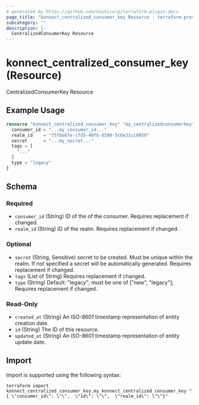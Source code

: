 ```yaml
---
# generated by https://github.com/hashicorp/terraform-plugin-docs
page_title: "konnect_centralized_consumer_key Resource - terraform-provider-konnect"
subcategory: ""
description: |-
  CentralizedConsumerKey Resource
---
```


# konnect_centralized_consumer_key (Resource)

CentralizedConsumerKey Resource

## Example Usage

```terraform
resource "konnect_centralized_consumer_key" "my_centralizedconsumerkey" {
  consumer_id = "...my_consumer_id..."
  realm_id    = "75fbe6fe-cfd5-48fb-8590-5c6e31cc0859"
  secret      = "...my_secret..."
  tags = [
    "..."
  ]
  type = "legacy"
}
```

<!-- schema generated by tfplugindocs -->
## Schema

### Required

- `consumer_id` (String) ID of the of the consumer. Requires replacement if changed.
- `realm_id` (String) ID of the realm. Requires replacement if changed.

### Optional

- `secret` (String, Sensitive) secret to be created. Must be unique within the realm. If not specified a secret will be automatically generated. Requires replacement if changed.
- `tags` (List of String) Requires replacement if changed.
- `type` (String) Default: "legacy"; must be one of ["new", "legacy"]; Requires replacement if changed.

### Read-Only

- `created_at` (String) An ISO-8601 timestamp representation of entity creation date.
- `id` (String) The ID of this resource.
- `updated_at` (String) An ISO-8601 timestamp representation of entity update date.

## Import

Import is supported using the following syntax:

```shell
terraform import konnect_centralized_consumer_key.my_konnect_centralized_consumer_key "{ \"consumer_id\": \"\",  \"id\": \"\",  \"realm_id\": \"\"}"
```
